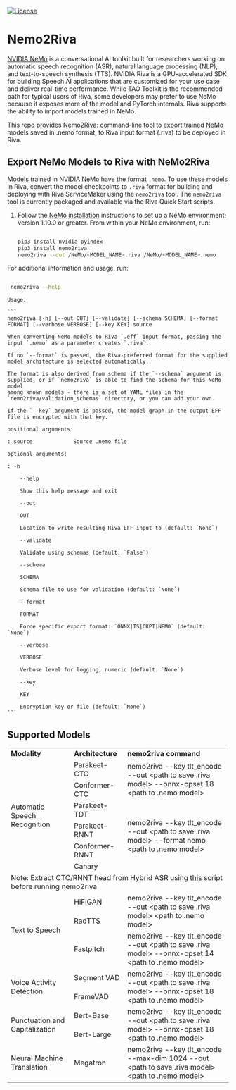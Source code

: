 [![License](https://img.shields.io/badge/license-MIT-green)](https://opensource.org/licenses/MIT)
# Nemo2Riva

[NVIDIA NeMo](https://github.com/NVIDIA/NeMo) is a conversational AI toolkit built for researchers working on automatic speech recognition (ASR), natural language processing (NLP), and text-to-speech synthesis (TTS).
NVIDIA Riva is a GPU-accelerated SDK for building Speech AI applications that are customized for your use case and deliver real-time performance. While TAO Toolkit is the recommended path for typical users of Riva, some developers may prefer to use NeMo because it exposes more of the model and PyTorch internals. Riva supports the ability to import models trained in NeMo.

This repo provides Nemo2Riva: command-line tool to export trained NeMo models saved in .nemo format, to Riva input format (.riva) to be deployed in Riva.

## Export NeMo Models to Riva with NeMo2Riva

Models trained in [NVIDIA NeMo](https://github.com/NVIDIA/NeMo) have the format `.nemo`. To use these models in Riva, convert the model checkpoints to `.riva` format for building and deploying with Riva ServiceMaker using the `nemo2riva` tool. The `nemo2riva` tool is currently packaged and available via the Riva Quick Start scripts.

1. Follow the [NeMo installation](https://github.com/NVIDIA/NeMo#installation) instructions to set up a NeMo environment; version 1.10.0 or greater.  From within your NeMo environment, run:

    ```bash

    pip3 install nvidia-pyindex
    pip3 install nemo2riva
    nemo2riva --out /NeMo/<MODEL_NAME>.riva /NeMo/<MODEL_NAME>.nemo
    ```

For additional information and usage, run:

   ```bash

    nemo2riva --help
   ```

    Usage:

    ```
    nemo2riva [-h] [--out OUT] [--validate] [--schema SCHEMA] [--format FORMAT] [--verbose VERBOSE] [--key KEY] source

    When converting NeMo models to Riva `.eff` input format, passing the input `.nemo` as a parameter creates `.riva`.

    If no `--format` is passed, the Riva-preferred format for the supplied model architecture is selected automatically.

    The format is also derived from schema if the `--schema` argument is supplied, or if `nemo2riva` is able to find the schema for this NeMo model
    among known models - there is a set of YAML files in the `nemo2riva/validation_schemas` directory, or you can add your own.

    If the `--key` argument is passed, the model graph in the output EFF file is encrypted with that key.

    positional arguments:

    : source             Source .nemo file

    optional arguments:

    : -h

        --help

        Show this help message and exit

        --out

        OUT

        Location to write resulting Riva EFF input to (default: `None`)

        --validate

        Validate using schemas (default: `False`)

        --schema

        SCHEMA

        Schema file to use for validation (default: `None`)

        --format

        FORMAT

        Force specific export format: `ONNX|TS|CKPT|NEMO` (default: `None`)

        --verbose

        VERBOSE

        Verbose level for logging, numeric (default: `None`)

        --key

        KEY

        Encryption key or file (default: `None`)
    ```

## Supported Models 

<table>
  <tr>
    <td><b>Modality</b></td>
    <td><b>Architecture</b></td>
    <td><b>nemo2riva command</b></td>
  </tr>
  <tr>
    <td rowspan="6">Automatic Speech Recognition</td>
    <td>Parakeet-CTC</td>
    <td rowspan="2">nemo2riva  --key tlt_encode --out &lt;path to save .riva model&gt; --onnx-opset 18 &lt;path to .nemo model&gt;</td>
  </tr>
  <tr>
    <td>Conformer-CTC</td>
  </tr>
  <tr>
    <td>Parakeet-TDT</td>
    <td rowspan="4">nemo2riva  --key tlt_encode --out &lt;path to save .riva model&gt; --format nemo &lt;path to .nemo model&gt;</td>
  </tr>
    <tr>
    <td>Parakeet-RNNT</td>
  </tr>
      <tr>
    <td>Conformer-RNNT</td>
  </tr>
      <tr>
    <td>Canary</td>

  </tr>
  <tr><td colspan="3">Note: Extract CTC/RNNT head from Hybrid ASR using <a href="https://github.com/NVIDIA/NeMo/blob/main/examples/asr/asr_hybrid_transducer_ctc/helpers/convert_nemo_asr_hybrid_to_ctc.py"> this</a> script before running nemo2riva</td></tr>
    <tr>
    <td rowspan="3">Text to Speech</td>
    <td>HiFiGAN</td>
    <td rowspan="2">nemo2riva --key tlt_encode --out &lt;path to save .riva model&gt; &lt;path to .nemo model&gt;</td>
    </tr>
    <tr>
    <td>RadTTS</td>
    </tr>
    <tr>
    <td>Fastpitch</td>
    <td>nemo2riva  --key tlt_encode --out &lt;path to save .riva model&gt; --onnx-opset 14 &lt;path to .nemo model&gt;</td>
    </tr>
    <tr>
    <td rowspan="2">Voice Activity Detection</td>
    <td>Segment VAD</td>
    <td rowspan="2">nemo2riva  --key tlt_encode --out &lt;path to save .riva model&gt; --onnx-opset 18 &lt;path to .nemo model&gt;</td>
    <tr>
    <td>FrameVAD</td>
    </tr>
    <tr>
    <td rowspan="2">Punctuation and Capitalization</td>
    <td>Bert-Base</td>
    <td rowspan="2">nemo2riva  --key tlt_encode --out &lt;path to save .riva model&gt; --onnx-opset 18 &lt;path to .nemo model&gt;</td>
    <tr>
    <td>Bert-Large</td>
    </tr>
    <tr>
    <td>Neural Machine Translation</td>
    <td>Megatron</td>
    <td>nemo2riva  --key tlt_encode --max-dim 1024 --out &lt;path to save .riva model&gt; &lt;path to .nemo model&gt; </td>
  </tr>
</table>